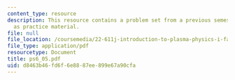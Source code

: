 ```yaml
---
content_type: resource
description: This resource contains a problem set from a previous semester, provided
  as practice material.
file: null
file_location: /coursemedia/22-611j-introduction-to-plasma-physics-i-fall-2006/d8463b46fd6f6e8887ee899e67a90cfa_ps6_05.pdf
file_type: application/pdf
resourcetype: Document
title: ps6_05.pdf
uid: d8463b46-fd6f-6e88-87ee-899e67a90cfa
---
```

